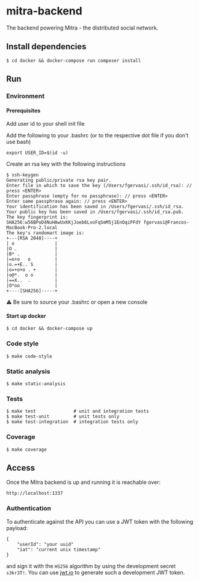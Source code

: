 # mitra-backend
The backend powering Mitra - the distributed social network.

## Install dependencies
```
$ cd docker && docker-compose run composer install
```

## Run

### Environment

#### Prerequisites
Add user id to your shell init file

Add the following to your .bashrc (or to the respective dot file if you don't use bash)

```
export USER_ID=$(id -u)
```

Create an rsa key with the following instructions
```
$ ssh-keygen 
Generating public/private rsa key pair.
Enter file in which to save the key (/Users/fgervasi/.ssh/id_rsa): // press <ENTER>
Enter passphrase (empty for no passphrase): // press <ENTER> 
Enter same passphrase again: // press <ENTER>
Your identification has been saved in /Users/fgervasi/.ssh/id_rsa.
Your public key has been saved in /Users/fgervasi/.ssh/id_rsa.pub.
The key fingerprint is:
SHA256:w56BPoD4NuHAwUxKKjJoeb6LvoFqSmM5j1EnOqiPFdY fgervasi@Francos-MacBook-Pro-2.local
The key's randomart image is:
+---[RSA 2048]----+
| o               |
|O .              |
|B* .             |
|=o+o   o         |
|o.=+E.. S        |
|o=+o+o . +       |
|o@*.  o o        |
|==X..  .         |
|O*oo             |
+----[SHA256]-----+
```

⚠️ Be sure to source your .bashrc or open a new console

#### Start up docker
```
$ cd docker && docker-compose up
```

### Code style
```
$ make code-style
```

### Static analysis
```
$ make static-analysis
```

### Tests
```
$ make test              # unit and integration tests
$ make test-unit         # unit tests only
$ make test-integration  # integration tests only
```

### Coverage
```
$ make coverage
```

## Access
Once the Mitra backend is up and running it is reachable over:

```
http://localhost:1337
```

### Authentication

To authenticate against the API you can use a JWT token with the following payload:

```
{
    "userId": "your uuid"
    "iat": "current unix timestamp"
}
```

and sign it with the `HS256` algorithm by using the development secret `s3kr3T!`. You can use [jwt.io](https://jwt.io/)
to generate such a development JWT token.
